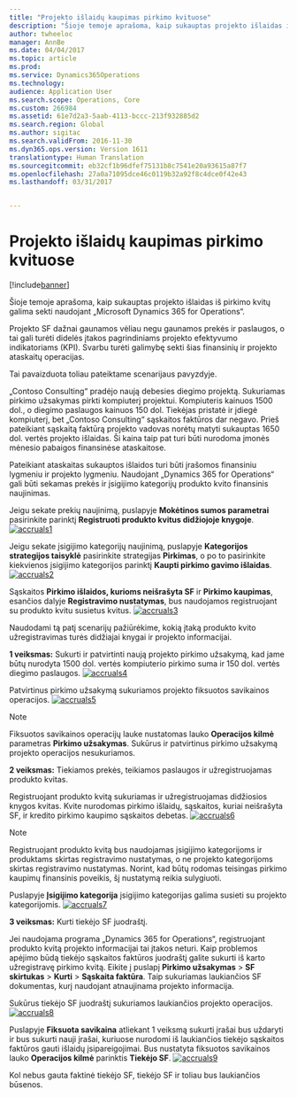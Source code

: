 ```yaml
---
title: "Projekto išlaidų kaupimas pirkimo kvituose"
description: "Šioje temoje aprašoma, kaip sukauptas projekto išlaidas iš pirkimo kvitų galima sekti naudojant „Microsoft Dynamics 365 for Operations“."
author: twheeloc
manager: AnnBe
ms.date: 04/04/2017
ms.topic: article
ms.prod: 
ms.service: Dynamics365Operations
ms.technology: 
audience: Application User
ms.search.scope: Operations, Core
ms.custom: 266984
ms.assetid: 61e7d2a3-5aab-4113-bccc-213f932885d2
ms.search.region: Global
ms.author: sigitac
ms.search.validFrom: 2016-11-30
ms.dyn365.ops.version: Version 1611
translationtype: Human Translation
ms.sourcegitcommit: eb32cf1b96dfef75131b8c7541e20a93615a87f7
ms.openlocfilehash: 27a0a71095dce46c0119b32a92f8c4dce0f42e43
ms.lasthandoff: 03/31/2017


---
```


# <a name="project-cost-accrual-on-purchase-receipts"></a>Projekto išlaidų kaupimas pirkimo kvituose

[!include[banner](../includes/banner.md)]


Šioje temoje aprašoma, kaip sukauptas projekto išlaidas iš pirkimo kvitų galima sekti naudojant „Microsoft Dynamics 365 for Operations“. 

Projekto SF dažnai gaunamos vėliau negu gaunamos prekės ir paslaugos, o tai gali turėti didelės įtakos pagrindiniams projekto efektyvumo indikatoriams (KPI). Svarbu turėti galimybę sekti šias finansinių ir projekto ataskaitų operacijas.

Tai pavaizduota toliau pateiktame scenarijaus pavyzdyje. 

„Contoso Consulting“ pradėjo naują debesies diegimo projektą. Sukuriamas pirkimo užsakymas pirkti kompiuterį projektui. Kompiuteris kainuos 1500 dol., o diegimo paslaugos kainuos 150 dol. Tiekėjas pristatė ir įdiegė kompiuterį, bet „Contoso Consulting“ sąskaitos faktūros dar negavo. Prieš pateikiant sąskaitą faktūrą projekto vadovas norėtų matyti sukauptas 1650 dol. vertės projekto išlaidas. Ši kaina taip pat turi būti nurodoma įmonės mėnesio pabaigos finansinėse ataskaitose. 

Pateikiant ataskaitas sukauptos išlaidos turi būti įrašomos finansiniu lygmeniu ir projekto lygmeniu. Naudojant „Dynamics 365 for Operations“ gali būti sekamas prekės ir įsigijimo kategorijų produkto kvito finansinis naujinimas. 

Jeigu sekate prekių naujinimą, puslapyje **Mokėtinos sumos parametrai** pasirinkite parinktį **Registruoti produkto kvitus didžiojoje knygoje**.
[![accruals1](./media/accruals1-1024x409.png)](./media/accruals1.png) 

Jeigu sekate įsigijimo kategorijų naujinimą, puslapyje **Kategorijos strategijos taisyklė** pasirinkite strategijas **Pirkimas**, o po to pasirinkite kiekvienos įsigijimo kategorijos parinktį **Kaupti pirkimo gavimo išlaidas**.
[![accruals2](./media/accruals2-1024x569.png)](./media/accruals2.png) 

Sąskaitos **Pirkimo išlaidos, kurioms neišrašyta SF** ir **Pirkimo kaupimas**, esančios dalyje **Registravimo nustatymas**, bus naudojamos registruojant su produkto kvitu susietus kvitus.
[![accruals3](./media/accruals3-1024x429.png)](./media/accruals3.png) 

Naudodami tą patį scenarijų pažiūrėkime, kokią įtaką produkto kvito užregistravimas turės didžiajai knygai ir projekto informacijai. 

**1 veiksmas:** Sukurti ir patvirtinti naują projekto pirkimo užsakymą, kad jame būtų nurodyta 1500 dol. vertės kompiuterio pirkimo suma ir 150 dol. vertės diegimo paslaugos.
[![accruals4](./media/accruals4-1024x497.png)](./media/accruals4.png) 

Patvirtinus pirkimo užsakymą sukuriamos projekto fiksuotos savikainos operacijos. 
[![accruals5](./media/accruals5-1024x219.png)](./media/accruals5.png) 

> [!NOTE]
> Fiksuotos savikainos operacijų lauke nustatomas lauko **Operacijos kilmė** parametras **Pirkimo užsakymas**. Sukūrus ir patvirtinus pirkimo užsakymą projekto operacijos nesukuriamos. 

**2 veiksmas:** Tiekiamos prekės, teikiamos paslaugos ir užregistruojamas produkto kvitas. 

Registruojant produkto kvitą sukuriamas ir užregistruojamas didžiosios knygos kvitas. Kvite nurodomas pirkimo išlaidų, sąskaitos, kuriai neišrašyta SF, ir kredito pirkimo kaupimo sąskaitos debetas. 
[![accruals6](./media/accruals6-1024x214.png)](./media/accruals6.png)

> [!NOTE]
> Registruojant produkto kvitą bus naudojamas įsigijimo kategorijoms ir produktams skirtas registravimo nustatymas, o ne projekto kategorijoms skirtas registravimo nustatymas. Norint, kad būtų rodomas teisingas pirkimo kaupimų finansinis poveikis, šį nustatymą reikia sulygiuoti. 

Puslapyje **Įsigijimo kategorija** įsigijimo kategorijas galima susieti su projekto kategorijomis.
[![accruals7](./media/accruals7-1024x390.png)](./media/accruals7.png)

**3 veiksmas:** Kurti tiekėjo SF juodraštį. 

Jei naudojama programa „Dynamics 365 for Operations“, registruojant produkto kvitą projekto informacijai tai įtakos neturi. Kaip problemos apėjimo būdą tiekėjo sąskaitos faktūros juodraštį galite sukurti iš karto užregistravę pirkimo kvitą. Eikite į puslapį **Pirkimo užsakymas** &gt; **SF skirtukas** &gt; **Kurti** &gt; **Sąskaita faktūra**. Taip sukuriamas laukiančios SF dokumentas, kurį naudojant atnaujinama projekto informacija. 

Sukūrus tiekėjo SF juodraštį sukuriamos laukiančios projekto operacijos. 
[![accruals8](./media/accruals8-1024x225.png)](./media/accruals8.png) 

Puslapyje **Fiksuota savikaina** atliekant 1 veiksmą sukurti įrašai bus uždaryti ir bus sukurti nauji įrašai, kuriuose nurodomi iš laukiančios tiekėjo sąskaitos faktūros gauti išlaidų įsipareigojimai. Bus nustatyta fiksuotos savikainos lauko **Operacijos kilmė** parinktis **Tiekėjo SF**.
[![accruals9](./media/accruals9-1024x200.png)](./media/accruals9.png)

Kol nebus gauta faktinė tiekėjo SF, tiekėjo SF ir toliau bus laukiančios būsenos.




